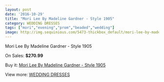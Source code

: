 ```yaml
---
layout: post
date: '2016-10-29'
title: "Mori Lee By Madeline Gardner - Style 1905"
category: WEDDING DRESSES
tags: ["mori","evening","prom","beaded","wedding"]
image: http://img.sequinious.com/5473-thickbox_default/mori-lee-by-madeline-gardner-style-1905.jpg
---
```

Mori Lee By Madeline Gardner - Style 1905

On Sales: **$270.99**
<a href="https://www.sequinious.com/wedding-dresses/2244-mori-lee-by-madeline-gardner-style-1905.html"><amp-img layout="responsive" width="600" height="600" src="//img.sequinious.com/5473-thickbox_default/mori-lee-by-madeline-gardner-style-1905.jpg" alt="Mori Lee By Madeline Gardner - Style 1905 0" /></a>
<a href="https://www.sequinious.com/wedding-dresses/2244-mori-lee-by-madeline-gardner-style-1905.html"><amp-img layout="responsive" width="600" height="600" src="//img.sequinious.com/5474-thickbox_default/mori-lee-by-madeline-gardner-style-1905.jpg" alt="Mori Lee By Madeline Gardner - Style 1905 1" /></a>
<a href="https://www.sequinious.com/wedding-dresses/2244-mori-lee-by-madeline-gardner-style-1905.html"><amp-img layout="responsive" width="600" height="600" src="//img.sequinious.com/5475-thickbox_default/mori-lee-by-madeline-gardner-style-1905.jpg" alt="Mori Lee By Madeline Gardner - Style 1905 2" /></a>

Buy it: [Mori Lee By Madeline Gardner - Style 1905](https://www.sequinious.com/wedding-dresses/2244-mori-lee-by-madeline-gardner-style-1905.html "Mori Lee By Madeline Gardner - Style 1905")

View more: [WEDDING DRESSES](https://www.sequinious.com/2-wedding-dresses "WEDDING DRESSES")